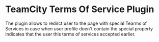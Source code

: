 TeamCity Terms Of Service Plugin
=============================
The plugin allows to redirct user to the page with special Tearms of Services in case when user profile doen't contain the special property indicates that the user this terms of services accepted earlier. 

